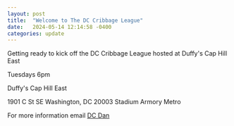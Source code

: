 ```yaml
---
layout: post
title:  "Welcome to The DC Cribbage League"
date:   2024-05-14 12:14:58 -0400
categories: update
---
```


Getting ready to kick off the DC Cribbage League hosted at Duffy's Cap Hill East 

Tuesdays 6pm

Duffy's Cap
Hill East

1901 C St SE
Washington, DC 20003
Stadium Armory Metro

For more information email [DC Dan](dan@dcdan.com)
